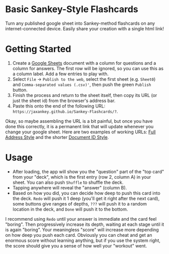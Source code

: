 # Basic Sankey-Style Flashcards
Turn any published google sheet into Sankey-method flashcards on any internet-connected device. Easily share your creation with a single html link!

# Getting Started

 1. Create a [Google Sheets](https://docs.google.com/spreadsheets/u/0/) document with a column for questions and a column for answers. The first row will be ignored, so you can use this as a column label. Add a few entries to play with.
 2. Select `File` -> `Publish to the web`, select the first sheet (e.g. `Sheet0`) and `Comma-separated values (.csv)'`, then push the green `Publish` button.
 3. Finish the process and return to the sheet itself, then copy its URL (or just the sheet id) from the browser's address bar.
 4. Paste this onto the end of the following URL: `https://jaxankey.github.io/Sankey-Flashcards/?`.

Okay, so maybe assembling the URL is a bit painful, but once you have done this correctly, it is a permanent link that will update whenever you change your google sheet. Here are two examples of working URLs: [Full Address Style](https://jaxankey.github.io/Sankey-Flashcards/?https://docs.google.com/spreadsheets/d/1IfWy8aefe9aNUO3OJ2bKv2Vtb28eEx2XUfMyYPiZv8c/edit#gid=0) and the shorter [Document ID Style](https://jaxankey.github.io/Sankey-Flashcards/?1IfWy8aefe9aNUO3OJ2bKv2Vtb28eEx2XUfMyYPiZv8c).

# Usage
 * After loading, the app will show you the "question" part of the "top card" from your "deck", which is the first entry (row 2, column A) in your sheet. You can also push `Shuffle` to shuffle the deck.
 * Tapping anywhere will reveal the "answer" (column B).
 * Based on how you did, you can decide how deep to push this card into the deck. `Redo` will push it 1 deep (you'll get it right after the next card), some buttons give ranges of depths, `???` will push it to a random location in the deck, and `Done` will push it to the bottom.

I recommend using `Redo` until your answer is immediate and the card feel "boring". Then progressively increase its depth, waiting at each stage until it is again "boring". Your meaningless "score" will increase more depending on how deep you push each card. Obviously you can cheat and get an enormous score without learning anything, but if you use the system right, the score should give you a sense of how well your "workout" went.
